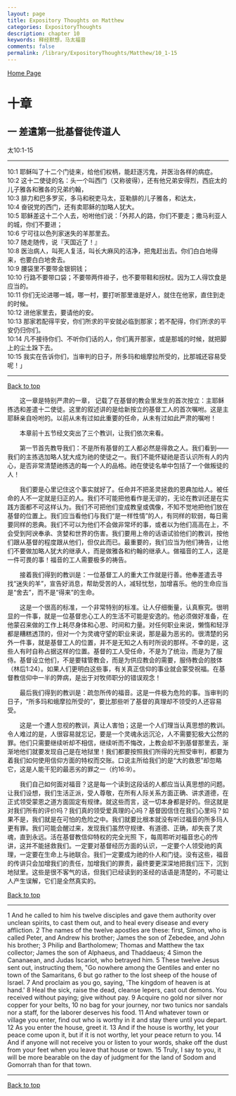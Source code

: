 ```yaml
---
layout: page
title: Expository Thoughts on Matthew
categories: ExpositoryThoughts
description: chapter 10
keywords: 释经默想，马太福音
comments: false
permalink: /library/ExpositoryThoughts/Matthew/10_1-15
---
```

[ Home Page ]({{site.baseurl}}/index) <br>

<a name="0"></a>
# 十章 

## 一 差遣第一批基督徒传道人

太10:1-15

***

10:1 耶稣叫了十二个门徒来，给他们权柄，能赶逐污鬼，并医治各样的病症。<br>
10:2 这十二使徒的名：头一个叫西门（又称彼得），还有他兄弟安得烈，西庇太的儿子雅各和雅各的兄弟约翰，<br>
10:3 腓力和巴多罗买，多马和税吏马太，亚勒腓的儿子雅各，和达太，<br>
10:4 奋锐党的西门，还有卖耶稣的加略人犹大。<br>
10:5 耶稣差这十二个人去，吩咐他们说：「外邦人的路，你们不要走；撒马利亚人的城，你们不要进；<br>
10:6 宁可往以色列家迷失的羊那里去。<br>
10:7 随走随传，说『天国近了！』<br>
10:8 医治病人，叫死人复活，叫长大麻风的洁净，把鬼赶出去。你们白白地得来，也要白白地舍去。<br>
10:9 腰袋里不要带金银铜钱；<br>
10:10 行路不要带口袋；不要带两件褂子，也不要带鞋和拐杖。因为工人得饮食是应当的。<br>
10:11 你们无论进哪一城，哪一村，要打听那里谁是好人，就住在他家，直住到走的时候。<br>
10:12 进他家里去，要请他的安。<br>
10:13 那家若配得平安，你们所求的平安就必临到那家；若不配得，你们所求的平安仍归你们。<br>
10:14 凡不接待你们、不听你们话的人，你们离开那家，或是那城的时候，就把脚上的尘土跺下去。<br>
10:15 我实在告诉你们，当审判的日子，所多玛和蛾摩拉所受的，比那城还容易受呢！」<br>

***

[Back to top](#0)

&emsp;&emsp;这一章是特别严肃的一章， 记载了在基督的教会里发生的首次按立：主耶稣拣选和差遣十二使徒。这里的叙述讲的是给新按立的基督工人的首次嘱咐。这是主耶稣亲自吩咐的。以前从未有过如此重要的任命，从未有过如此严肃的嘱咐！

&emsp;&emsp;本章前十五节经文突出了三个教训，让我们依次来看。

&emsp;&emsp;第一节首先教导我们：不是所有基督的工人都必然是得救之人。我们看到——我们的主拣选加略人犹大成为祂的使徒之一。我们不能怀疑祂是否认识所有人的内心，是否非常清楚祂拣选的每一个人的品格。祂在使徒名单中包括了一个做叛徒的人！

&emsp;&emsp;我们要是心里记住这个事实就好了。任命并不把圣灵拯救的恩典加给人。被任命的人不一定就是归正的人。我们不可能把他看作是无谬的，无论在教训还是在实践方面都不可这样认为。我们不可把他们变成教皇或偶像，不知不觉地把他们放在基督的位置上。我们应当看他们与我们“是一样性情”的人，有同样的软弱，每日需要同样的恩典。我们不可以为他们不会做非常坏的事，或者以为他们高高在上，不会受到阿谀奉承、贪婪和世界的伤害。我们要用上帝的话语试验他们的教训，按他们跟从基督的程度跟从他们，但仅此而已。最重要的，我们应当为他们祷告，让他们不要做加略人犹大的继承人，而是做雅各和约翰的继承人。做福音的工人，这是一件可畏的事！福音的工人需要极多的祷告。

&emsp;&emsp;接着我们得到的教训是：一位基督工人的重大工作就是行善。他奉差遣去寻找“迷失的羊”，宣告好消息，帮助受苦的人，减轻忧愁，加增喜乐。他的生命应当是“舍去”，而不是“得来”的生命。

&emsp;&emsp;这是一个很高的标准，一个非常特别的标准。让人仔细衡量，认真察究。很明显的一件事，就是一位基督忠心工人的生活不可能是安逸的。他必须做好准备，在他蒙召来做的工作上耗尽身体和心思、时间和力量。对任何职业来说，懒惰和轻浮都是糟糕透顶的，但对一个为灵魂守望的职业来说，那是最为恶劣的。很清楚的另外一件事，就是基督工人的位置，并不是无知之人有时所说的那样。不幸的是，这些人有时自称占据这样的位置。基督的工人受任命，不是为了统治，而是为了服侍。基督设立他们，不是要辖管教会，而是为供应教会的需要，服侍教会的肢体（林后1:24）。如果人们更明白这些事，有关真正信仰的事业就会蒙受祝福。在基督教信仰中一半的弊病，是出于对牧师职分的错误观念！

&emsp;&emsp;最后我们得到的教训是：疏忽所传的福音。这是一件极为危险的事。当审判的日子，“所多玛和蛾摩拉所受的”，要比那些听了基督的真理却不领受的人还容易受。

&emsp;&emsp;这是一个遭人忽视的教训，真让人害怕；这是一个人们理当认真思想的教训。令人难过的是，人很容易就忘记，要是一个灵魂永远沉沦，人不需要犯极大公然的罪。他们只需要继续听却不相信，继续听而不悔改，上教会却不到基督那里去，渐渐地他们就要发现自己是在地狱里！我们都要按照我们所得的光照受审判，都要为着我们如何使用信仰方面的特权而交账。口说主所给我们的是“大的救恩”却忽略它，这是人能干犯的最恶劣的罪之一（约16:9）。

&emsp;&emsp;我们自己如何面对福音？这是每一个读到这段话的人都应当认真思想的问题。让我们设想，我们生活正派，受人尊敬，在所有人际关系方面正确、讲求道德，在正式领受蒙恩之道方面固定有规律。就这些而言，这一切本身都是好的。但这就是对我们所有的评价吗？我们真的领受爱真理的心吗？基督因信住在我们心里吗？如果不是，我们就是在可怕的危险之中。我们就要比根本就没有听过福音的所多玛人更有罪。我们可能会醒过来，发现我们虽然守规律、有道德、正确，却失丧了灵魂，直到永远。活在基督教信仰特权的完全光照 下，每周聆听对福音忠心的传讲，这并不能拯救我们。一定要对基督经历方面的认识，一定要个人领受祂的真理，一定要在生命上与祂联合。我们一定要成为祂的仆人和门徒。没有这些，福音的传讲只会加增我们的责任，加增我们的罪责，最终要更深深地把我们压下，沉到地狱里。这些是很不客气的话，但我们已经读到的圣经的话语是清楚的，不可能让人产生误解，它们是全然真实的。


[Back to top](#0)

***

1 And he called to him his twelve disciples and gave them authority over unclean spirits, to cast them out, and to heal every disease and every affliction. 2 The names of the twelve apostles are these: first, Simon, who is called Peter, and Andrew his brother; James the son of Zebedee, and John his brother; 3 Philip and Bartholomew; Thomas and Matthew the tax collector; James the son of Alphaeus, and Thaddaeus; 4 Simon the Cananaean, and Judas Iscariot, who betrayed him. 5 These twelve Jesus sent out, instructing them, "Go nowhere among the Gentiles and enter no town of the Samaritans, 6 but go rather to the lost sheep of the house of Israel. 7 And proclaim as you go, saying, 'The kingdom of heaven is at hand.' 8 Heal the sick, raise the dead, cleanse lepers, cast out demons. You received without paying; give without pay. 9 Acquire no gold nor silver nor copper for your belts, 10 no bag for your journey, nor two tunics nor sandals nor a staff, for the laborer deserves his food. 11 And whatever town or village you enter, find out who is worthy in it and stay there until you depart. 12 As you enter the house, greet it. 13 And if the house is worthy, let your peace come upon it, but if it is not worthy, let your peace return to you. 14 And if anyone will not receive you or listen to your words, shake off the dust from your feet when you leave that house or town. 15 Truly, I say to you, it will be more bearable on the day of judgment for the land of Sodom and Gomorrah than for that town.

***

[Back to top](#0)
